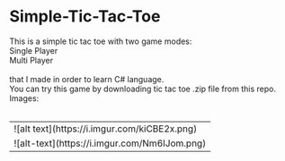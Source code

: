 # Simple-Tic-Tac-Toe
This is a simple tic tac toe with two game modes:<br>Single Player<br> Multi Player <br><br>that I made in order to learn C# language.
<br>
You can try this game by downloading tic tac toe .zip file from this repo.<br>
Images:<br><br>
<table>
 <tr>
<td>![alt text](https://i.imgur.com/kiCBE2x.png)</td>
  </tr>
<tr>
  <td>![alt-text](https://i.imgur.com/Nm6IJom.png)</td>
